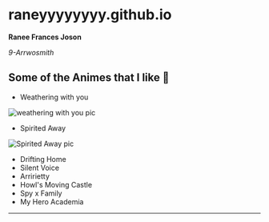 # raneyyyyyyyy.github.io
**Ranee Frances Joson**

*9-Arrwosmith*
## Some of the Animes that I like 🌸
- Weathering with you

![weathering with you pic](https://www.filmibeat.com/img/2022/11/weathering-with-you-2019-film-poster-1669208820.jpg)


- Spirited Away

![Spirited Away pic](https://ogden_images.s3.amazonaws.com/www.lockhaven.com/images/2020/09/23170417/Spirited-poster-555x840.jpg)


- Drifting Home
- Silent Voice
- Arririetty
- Howl's Moving Castle
- Spy x Family
- My Hero Academia

---

